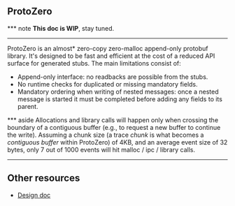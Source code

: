 ProtoZero
---------

*** note
**This doc is WIP**, stay tuned.
<!-- TODO(primiano): write protozero doc. -->
***

ProtoZero is an almost* zero-copy zero-malloc append-only protobuf library.
It's designed to be fast and efficient at the cost of a reduced API
surface for generated stubs. The main limitations consist of:
- Append-only interface: no readbacks are possible from the stubs.
- No runtime checks for duplicated or missing mandatory fields.
- Mandatory ordering when writing of nested messages: once a nested message is
  started it must be completed before adding any fields to its parent.

*** aside
Allocations and library calls will happen only when crossing the boundary of a
contiguous buffer (e.g., to request a new buffer to continue the write).
Assuming a chunk size (a trace *chunk* is what becomes a *contiguous buffer*
within ProtoZero) of 4KB, and an average event size of 32 bytes, only 7 out of
1000 events will hit malloc / ipc / library calls.
***


Other resources
---------------
* [Design doc](https://goo.gl/EKvEfa)
